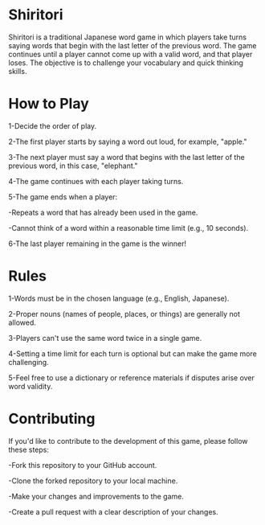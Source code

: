 # Shiritori
Shiritori is a traditional Japanese word game in which players take turns saying words that begin with the last letter of the previous word. The game continues until a player cannot come up with a valid word, and that player loses. The objective is to challenge your vocabulary and quick thinking skills.

# How to Play

1-Decide the order of play.

2-The first player starts by saying a word out loud, for example, "apple."

3-The next player must say a word that begins with the last letter of the previous word, in this case, "elephant."

4-The game continues with each player taking turns.

5-The game ends when a player:

-Repeats a word that has already been used in the game.

-Cannot think of a word within a reasonable time limit (e.g., 10 seconds).

6-The last player remaining in the game is the winner!

# Rules

1-Words must be in the chosen language (e.g., English, Japanese).

2-Proper nouns (names of people, places, or things) are generally not allowed.

3-Players can't use the same word twice in a single game.

4-Setting a time limit for each turn is optional but can make the game more challenging.

5-Feel free to use a dictionary or reference materials if disputes arise over word validity.

# Contributing

If you'd like to contribute to the development of this game, please follow these steps:

-Fork this repository to your GitHub account.

-Clone the forked repository to your local machine.

-Make your changes and improvements to the game.

-Create a pull request with a clear description of your changes.
